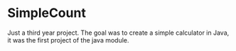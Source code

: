 # SimpleCount

Just a third year project.
The goal was to create a simple calculator in Java, it was the first project of the java module.
